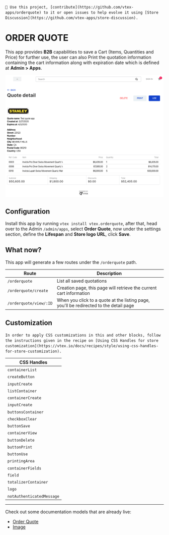 `📢 Use this project, [contribute](https://github.com/vtex-apps/orderquote) to it or open issues to help evolve it using [Store Discussion](https://github.com/vtex-apps/store-discussion).`

# ORDER QUOTE

This app provides **B2B** capabilities to save a Cart (Items, Quantities and Price) for further use, the user can also Print the quotation information containing the cart information along with expiration date which is defined at **Admin > Apps**.

![View Quotation](./image/view.png)

## Configuration

Install this app by running `vtex install vtex.orderquote`, after that, head over to the Admin `/admin/apps`, select **Order Quote**, now under the settings section, define the **Lifespan** and **Store logo URL**, click **Save**.

## What now?

This app will generate a few routes under the `/orderquote` path.

| Route                  | Description                                                                            |
| ---------------------- | -------------------------------------------------------------------------------------- |
| `/orderquote`          | List all saved quotations                                                              |
| `/orderquote/create`   | Creation page, this page will retrieve the current cart information                    |
| `/orderquote/view/:ID` | When you click to a quote at the listing page, you'll be redirected to the detail page |

## Customization

`In order to apply CSS customizations in this and other blocks, follow the instructions given in the recipe on [Using CSS Handles for store customization](https://vtex.io/docs/recipes/style/using-css-handles-for-store-customization).`

| CSS Handles               |
| ------------------------- |
| `containerList`           |
| `createButton`            |
| `inputCreate`             |
| `listContainer`           |
| `containerCreate`         |
| `inputCreate`             |
| `buttonsContainer`        |
| `checkboxClear`           |
| `buttonSave`              |
| `containerView`           |
| `buttonDelete`            |
| `buttonPrint`             |
| `buttonUse`               |
| `printingArea`            |
| `containerFields`         |
| `field`                   |
| `totalizerContainer`      |
| `logo`                    |
| `notAuthenticatedMessage` |

---

Check out some documentation models that are already live:

- [Order Quote](https://github.com/vtex-apps/orderquote)
- [Image](https://vtex.io/docs/components/general/vtex.store-components/image)
